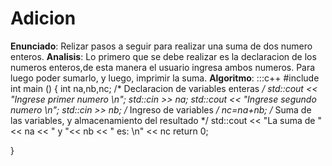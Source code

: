 # Adicion
**Enunciado**: Relizar pasos a seguir para realizar una suma de  dos numero enteros.
**Analisis**: Lo primero que se debe realizar es la declaracion de los numeros enteros,de esta manera el usuario ingresa ambos numeros. Para luego poder sumarlo, y luego, imprimir la suma.
**Algoritmo**: :::c++
#include <iostream>
       int main () {
	     int na,nb,nc;			/* Declaracion de variables enteras */
	     std::cout << "Ingrese primer numero \n";
		   std::cin >> na;
       std::cout << "Ingrese segundo numero \n";
	   	 std::cin >> nb;		/* Ingreso de variables */
       nc=na+nb;			/* Suma de las variables, y almacenamiento del resultado */
       std::cout << "La suma de "<< na << " y "<< nb << " es: \n" << nc
       return 0;
    
}
